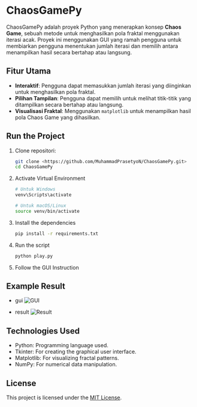 # ChaosGamePy

ChaosGamePy adalah proyek Python yang 
menerapkan konsep **Chaos Game**, 
sebuah metode untuk menghasilkan pola fraktal menggunakan iterasi acak. Proyek ini menggunakan GUI yang ramah pengguna untuk membiarkan pengguna menentukan jumlah iterasi dan memilih antara menampilkan hasil secara bertahap atau langsung.

## Fitur Utama

- **Interaktif**: Pengguna dapat memasukkan jumlah iterasi yang diinginkan untuk menghasilkan pola fraktal.
- **Pilihan Tampilan**: Pengguna dapat memilih untuk melihat titik-titik yang ditampilkan secara bertahap atau langsung.
- **Visualisasi Fraktal**: Menggunakan `matplotlib` untuk menampilkan hasil pola Chaos Game yang dihasilkan.

## Run the Project

1. Clone repositori:
   ```bash
   git clone <https://github.com/MuhammadPrasetyoN/ChaosGamePy.git>
   cd ChaosGamePy
   ```
   
2. Activate Virtual Environment
    ```bash
    # Untuk Windows
    venv\Scripts\activate

    # Untuk macOS/Linux
    source venv/bin/activate
   ```
   
3. Install the dependencies
    ```bash
   pip install -r requirements.txt
   ```

4. Run the script
    ```bash
   python play.py
   ```
   
5. Follow the GUI Instruction

## Example Result
- gui
![GUI](image/GUI.png)

- result
![Result](image/Result.png)

## Technologies Used
- Python: Programming language used.
- Tkinter: For creating the graphical user interface.
- Matplotlib: For visualizing fractal patterns.
- NumPy: For numerical data manipulation.




## License

This project is licensed under the [MIT License](LICENSE).